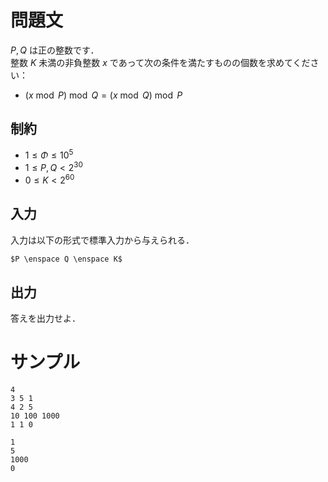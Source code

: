 問題文
=====
$P, Q$ は正の整数です．  
整数 $K$ 未満の非負整数 $x$ であって次の条件を満たすものの個数を求めてください：
-  $(x \bmod P) \bmod Q = (x \bmod Q) \bmod P$

制約
-----
- $1 \leq \Phi \leq 10^5$
- $1 \leq P, Q < 2^{30}$
- $0 \leq K < 2^{60}$

入力
-----
入力は以下の形式で標準入力から与えられる．
```md
$P \enspace Q \enspace K$  
```

出力
-----
答えを出力せよ．  

サンプル
=====
```入力例1
4
3 5 1
4 2 5
10 100 1000
1 1 0
```
```出力例1
1
5
1000
0
```
